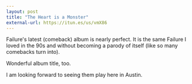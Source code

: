 ```yaml
---
layout: post
title: "The Heart is a Monster"
external-url: https://itun.es/us/vmX86
---
```


Failure's latest (comeback) album is nearly perfect. It is the same Failure I loved in the 90s and without becoming a parody of itself (like so many comebacks turn into). 

Wonderful album title, too.

I am looking forward to seeing them play here in Austin. 

